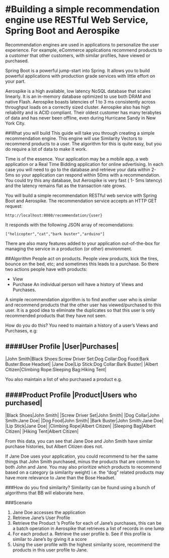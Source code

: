 #Building a simple recommendation engine use RESTful Web Service, Spring Boot and Aerospike
===========================================================================================
Recommendation engines are used in applications to personalize the user experience. For example, eCommerce applications recommend products to a customer that other customers, with similar profiles, have viewed or purchased.

Spring Boot is a powerful jump-start into Spring. It allows you to build powerful applications with production grade services with little effort on your part.

Aerospike is a high available, low latency NoSQL database that scales linearly. It is an in-memory database optimized to use both DRAM and native Flash. Aerospike boasts latencies of 1 to 3 ms consistently across throughput loads on a correctly sized cluster. Aerospike also has high reliability and is ACID compliant.  Their oldest customer has many terabytes of data and has never been offline, even during Hurricane Sandy in New York City.

##What you will build
This guide will take you through creating a simple recommendation engine. This engine will use Similarity Vectors to recommend products to a user. 
The algorithm for this is quite easy, but you do require a lot of data to make it work.

Time is of the essence. Your application may be a mobile app, a web application or a Real Time Bidding application for online advertising. 
In each case you will need to go to the database and retrieve your data within 2-5ms so your application can respond within 50ms with a recommendation. You could try this any database, but Aerospike is very fast ( 1- 5ms latency) and the latency remains flat as the transaction rate grows.

You will build a simple recommendation RESTful web service with Spring Boot and Aerospike. 
The recommendation service accepts an HTTP GET request:

    http://localhost:8080/recommendation/{user}

It responds with the following JSON array of recomendations:

    ["helicopter","cat","bark buster","arduino"]
    
There are also many features added to your application out-of-the-box for managing the service in a production (or other) environment. 

##Algorithm
People act on products. People view products, kick the tires, bounce on the bed, etc; and sometimes this leads to a purchase. So there two actions people have with products: 
* View
* Purchase
An individual person will have a history of Views and Purchases.

A simple recommendation algorithm is to find another user who is similar and recommend products that the other user has viewed/purchased to this user. It is a good idea to eliminate the duplicates so that this user is only recommended products that they have not seen.

How do you do this? You need to maintain a history of a user’s Views and Purchases, e.g:

####User Profile
|User|Purchases|
----------------
|John Smith|Black Shoes\:Screw Driver Set\:Dog Collar\:Dog Food\:Bark Buster\:Bose Headset|
|Jane Doe|Lip Stick\:Dog Collar\:Bark Buster|
|Albert Citizen|Climbing Rope\:Sleeping Bag\:Hiking Tent|

You also maintain a list of who purchased a product e.g.

####Product Profile
|Product|Users who purchased|
-----------------------------
|Black Shoes|John Smith|
|Screw Driver Set|John Smith|
|Dog Collar|John Smith\:Jane Doe|
|Dog Food|John Smith|
|Bark Buster|John Smith\:Jane Doe|
|Lip Stick|Jane Doe|
|Climbing Rope|Albert Citizen|
|Sleeping Bag|Albert Citizen|
|Hiking Tent|Albert Citizen|

From this data, you can see that Jane Doe and John Smith have similar purchase histories, but Albert Citizen does not. 

If Jane Doe uses your application, you could recommend to her the same things that John Smith purchased, minus the products that are common to both John and Jane. You may also prioritize which products to recommend based on a category (a similarity weight) i.e. the “dog” related products may have more relevance to Jane than the Bose Headset.

###How do you find similarity?
Similarity can be found using a bunch of algorithms that BB will elaborate here.

###Scenario
1.	Jane Doe accesses the application
2.	Retrieve Jane’s User Profile
3.	Retrieve the Product ‘s Profile for each of Jane’s purchases, this can be a batch operation in Aerospike that retrieves a list of records in one lump
4.	For each product
	a.	Retrieve the user profile
	b.	See if this profile is similar to Jane’s by giving it a score
5.	Using the user profile with the highest similarity score, recommend the products in this user profile to Jane.
